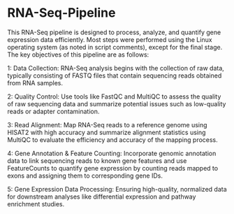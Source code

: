 # RNA-Seq-Pipeline

This RNA-Seq pipeline is designed to process, analyze, and quantify gene expression data efficiently. Most steps were performed using the Linux operating system (as noted in script comments), except for the final stage. The key objectives of this pipeline are as follows:

1: Data Collection:
RNA-Seq analysis begins with the collection of raw data, typically consisting of FASTQ files that contain sequencing reads obtained from RNA samples.

2: Quality Control: 
Use tools like FastQC and MultiQC to assess the quality of raw sequencing data and summarize potential issues such as low-quality reads or adapter contamination.

3: Read Alignment: Map RNA-Seq reads to a reference genome using HISAT2 with high accuracy and summarize alignment statistics using MultiQC to evaluate the efficiency and accuracy of the mapping process.

4: Gene Annotation & Feature Counting: Incorporate genomic annotation data to link sequencing reads to known gene features and use FeatureCounts to quantify gene expression by counting reads mapped to exons and assigning them to corresponding gene IDs.

5: Gene Expression Data Processing: Ensuring high-quality, normalized data for downstream analyses like differential expression and pathway enrichment studies.

